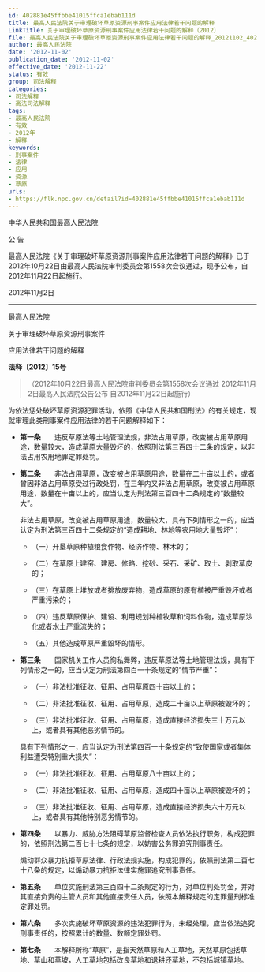 ```yaml
---
id: 402881e45ffbbe41015ffca1ebab111d
title: 最高人民法院关于审理破坏草原资源刑事案件应用法律若干问题的解释
LinkTitle: 关于审理破坏草原资源刑事案件应用法律若干问题的解释（2012）
file: 最高人民法院关于审理破坏草原资源刑事案件应用法律若干问题的解释_20121102_402881e45ffbbe41015ffca1ebab111d.docx
author: 最高人民法院
date: '2012-11-02'
publication_date: '2012-11-02'
effective_date: '2012-11-22'
status: 有效
group: 司法解释
categories:
- 司法解释
- 高法司法解释
tags:
- 最高人民法院
- 有效
- 2012年
- 解释
keywords:
- 刑事案件
- 法律
- 应用
- 资源
- 草原
urls:
- https://flk.npc.gov.cn/detail?id=402881e45ffbbe41015ffca1ebab111d
---
```


中华人民共和国最高人民法院

公 告

最高人民法院《关于审理破坏草原资源刑事案件应用法律若干问题的解释》已于2012年10月22日由最高人民法院审判委员会第1558次会议通过，现予公布，自2012年11月22日起施行。

2012年11月2日

---

最高人民法院

关于审理破坏草原资源刑事案件

应用法律若干问题的解释

**法释〔2012〕15号**

> （2012年10月22日最高人民法院审判委员会第1558次会议通过 2012年11月2日最高人民法院公告公布 自2012年11月22日起施行）

为依法惩处破坏草原资源犯罪活动，依照《中华人民共和国刑法》的有关规定，现就审理此类刑事案件应用法律的若干问题解释如下：

- **第一条**　　违反草原法等土地管理法规，非法占用草原，改变被占用草原用途，数量较大，造成草原大量毁坏的，依照刑法第三百四十二条的规定，以非法占用农用地罪定罪处罚。

- **第二条**　　非法占用草原，改变被占用草原用途，数量在二十亩以上的，或者曾因非法占用草原受过行政处罚，在三年内又非法占用草原，改变被占用草原用途，数量在十亩以上的，应当认定为刑法第三百四十二条规定的“数量较大”。

  非法占用草原，改变被占用草原用途，数量较大，具有下列情形之一的，应当认定为刑法第三百四十二条规定的“造成耕地、林地等农用地大量毁坏”：

  - （一）开垦草原种植粮食作物、经济作物、林木的；

  - （二）在草原上建窑、建房、修路、挖砂、采石、采矿、取土、剥取草皮的；

  - （三）在草原上堆放或者排放废弃物，造成草原的原有植被严重毁坏或者严重污染的；

  - （四）违反草原保护、建设、利用规划种植牧草和饲料作物，造成草原沙化或者水土严重流失的；

  - （五）其他造成草原严重毁坏的情形。

- **第三条**　　国家机关工作人员徇私舞弊，违反草原法等土地管理法规，具有下列情形之一的，应当认定为刑法第四百一十条规定的“情节严重”：

  - （一）非法批准征收、征用、占用草原四十亩以上的；

  - （二）非法批准征收、征用、占用草原，造成二十亩以上草原被毁坏的；

  - （三）非法批准征收、征用、占用草原，造成直接经济损失三十万元以上，或者具有其他恶劣情节的。

  具有下列情形之一，应当认定为刑法第四百一十条规定的“致使国家或者集体利益遭受特别重大损失”：

  - （一）非法批准征收、征用、占用草原八十亩以上的；

  - （二）非法批准征收、征用、占用草原，造成四十亩以上草原被毁坏的；

  - （三）非法批准征收、征用、占用草原，造成直接经济损失六十万元以上，或者具有其他特别恶劣情节的。

- **第四条**　　以暴力、威胁方法阻碍草原监督检查人员依法执行职务，构成犯罪的，依照刑法第二百七十七条的规定，以妨害公务罪追究刑事责任。

  煽动群众暴力抗拒草原法律、行政法规实施，构成犯罪的，依照刑法第二百七十八条的规定，以煽动暴力抗拒法律实施罪追究刑事责任。

- **第五条**　　单位实施刑法第三百四十二条规定的行为，对单位判处罚金，并对其直接负责的主管人员和其他直接责任人员，依照本解释规定的定罪量刑标准定罪处罚。

- **第六条**　　多次实施破坏草原资源的违法犯罪行为，未经处理，应当依法追究刑事责任的，按照累计的数量、数额定罪处罚。

- **第七条**　　本解释所称“草原”，是指天然草原和人工草地，天然草原包括草地、草山和草坡，人工草地包括改良草地和退耕还草地，不包括城镇草地。

